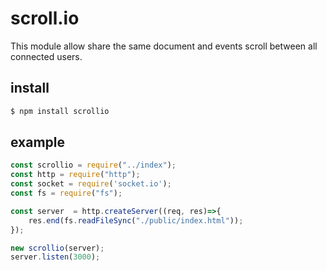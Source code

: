 # scroll.io

This module allow share the same document and events scroll between all connected users.

## install 

```bash
$ npm install scrollio
```


## example

```javascript
const scrollio = require("../index");
const http = require("http");
const socket = require('socket.io');
const fs = require("fs");

const server  = http.createServer((req, res)=>{
    res.end(fs.readFileSync("./public/index.html"));
});

new scrollio(server);
server.listen(3000);

```



